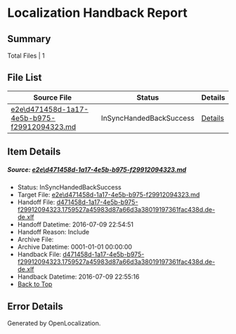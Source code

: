 # <a name='report-top'></a> Localization Handback Report

## Summary
 Total Files | 1

## File List
 Source File | Status | Details 
 ----------- | ------ | ------- 
 [e2e\d471458d-1a17-4e5b-b975-f29912094323.md](https://github.com/OpenLocalizationTestOrg/oltest/blob/0056917be40ccc6933fcb3729fd36203396d58fc/e2e/d471458d-1a17-4e5b-b975-f29912094323.md) | InSyncHandedBackSuccess | [Details](#c50dab9d72f4ec1e724851ad0cd6a509cdc9d2db1)

## Item Details
##### <a name='c50dab9d72f4ec1e724851ad0cd6a509cdc9d2db1'></a> Source: [e2e\d471458d-1a17-4e5b-b975-f29912094323.md](https://github.com/OpenLocalizationTestOrg/oltest/blob/0056917be40ccc6933fcb3729fd36203396d58fc/e2e/d471458d-1a17-4e5b-b975-f29912094323.md)
* Status: InSyncHandedBackSuccess
* Target File: [e2e\d471458d-1a17-4e5b-b975-f29912094323.md](https://github.com/OpenLocalizationTestOrg/oltest-dede-fly/blob/87df520ea5a1d88fd708c49a5bd08af4ea631856/e2e/d471458d-1a17-4e5b-b975-f29912094323.md)
* Handoff File: [d471458d-1a17-4e5b-b975-f29912094323.1759527a45983d87a66d3a38019197361fac438d.de-de.xlf](https://github.com/OpenLocalizationTestOrg/olhandoff-e2e/blob/0d25d351c7d3e7eab24039deb74ae19276fec17b/ol-handoff/OpenLocalizationTestOrg/oltest-dede-fly/ci/ht/d471458d-1a17-4e5b-b975-f29912094323.1759527a45983d87a66d3a38019197361fac438d.de-de.xlf)
* Handoff Datetime: 2016-07-09 22:54:51
* Handoff Reason: Include
* Archive File: 
* Archive Datetime: 0001-01-01 00:00:00
* Handback File: [d471458d-1a17-4e5b-b975-f29912094323.1759527a45983d87a66d3a38019197361fac438d.de-de.xlf](https://github.com/OpenLocalizationTestOrg/olhandback-e2e/blob/c8307830c8bf28e1e4cbd26afd317009af252359/ol-handback/OpenLocalizationTestOrg/oltest-dede-fly/ci/ht/d471458d-1a17-4e5b-b975-f29912094323.1759527a45983d87a66d3a38019197361fac438d.de-de.xlf)
* Handback Datetime: 2016-07-09 22:55:16
* [Back to Top](#report-top)


## Error Details

Generated by OpenLocalization.
